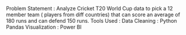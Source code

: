 Problem Statement : Analyze Cricket T20 World Cup data to pick a 12 member team ( players from diff countries) that can score an average of 180 runs and can defend 150 runs.
Tools Used : 
Data Cleaning : Python Pandas 
Visualization : Power BI 
